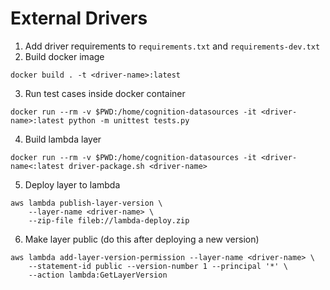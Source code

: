 # External Drivers

1. Add driver requirements to `requirements.txt` and `requirements-dev.txt`
2. Build docker image

```
docker build . -t <driver-name>:latest
```

3. Run test cases inside docker container

```
docker run --rm -v $PWD:/home/cognition-datasources -it <driver-name>:latest python -m unittest tests.py
```

4. Build lambda layer

```
docker run --rm -v $PWD:/home/cognition-datasources -it <driver-name<:latest driver-package.sh <driver-name>
```

5. Deploy layer to lambda
```
aws lambda publish-layer-version \
    --layer-name <driver-name> \
    --zip-file fileb://lambda-deploy.zip
```

6. Make layer public (do this after deploying a new version)
```
aws lambda add-layer-version-permission --layer-name <driver-name> \
    --statement-id public --version-number 1 --principal '*' \
    --action lambda:GetLayerVersion
```

